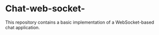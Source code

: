 # Chat-web-socket-
This repository contains a basic implementation of a WebSocket-based chat application.
